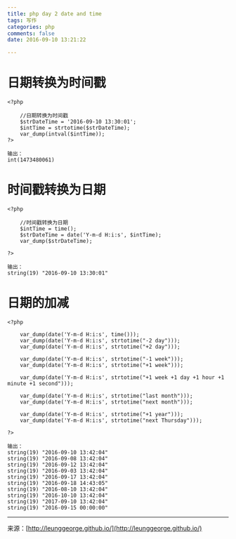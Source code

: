 ```yaml
---
title: php day 2 date and time
tags: 写作
categories: php
comments: false
date: 2016-09-10 13:21:22

---
```


# 日期转换为时间戳
```
<?php

    //日期转换为时间戳
    $strDateTime = '2016-09-10 13:30:01';
    $intTime = strtotime($strDateTime);
    var_dump(intval($intTime));
?>

输出：
int(1473480061)

``` 

# 时间戳转换为日期
```
<?php

    //时间戳转换为日期
    $intTime = time();
    $strDateTime = date('Y-m-d H:i:s', $intTime);
    var_dump($strDateTime);

?>

输出：
string(19) "2016-09-10 13:30:01"

``` 

# 日期的加减
```
<?php

    var_dump(date('Y-m-d H:i:s', time()));
    var_dump(date('Y-m-d H:i:s', strtotime("-2 day")));
    var_dump(date('Y-m-d H:i:s', strtotime("+2 day")));
    
    var_dump(date('Y-m-d H:i:s', strtotime("-1 week")));
    var_dump(date('Y-m-d H:i:s', strtotime("+1 week")));
    
    var_dump(date('Y-m-d H:i:s', strtotime("+1 week +1 day +1 hour +1 minute +1 second")));
    
    var_dump(date('Y-m-d H:i:s', strtotime("last month")));
    var_dump(date('Y-m-d H:i:s', strtotime("next month")));
    
    var_dump(date('Y-m-d H:i:s', strtotime("+1 year")));
    var_dump(date('Y-m-d H:i:s', strtotime("next Thursday")));
    
?>

输出：
string(19) "2016-09-10 13:42:04"
string(19) "2016-09-08 13:42:04"
string(19) "2016-09-12 13:42:04"
string(19) "2016-09-03 13:42:04"
string(19) "2016-09-17 13:42:04"
string(19) "2016-09-18 14:43:05"
string(19) "2016-08-10 13:42:04"
string(19) "2016-10-10 13:42:04"
string(19) "2017-09-10 13:42:04"
string(19) "2016-09-15 00:00:00"

``` 





---
<link rel="stylesheet" href="http://yandex.st/highlightjs/6.1/styles/default.min.css">
<script src="http://yandex.st/highlightjs/6.1/highlight.min.js"></script>
<script>
hljs.tabReplace = ' ';
hljs.initHighlightingOnLoad();
</script>


来源：[http://leunggeorge.github.io/](http://leunggeorge.github.io/)  